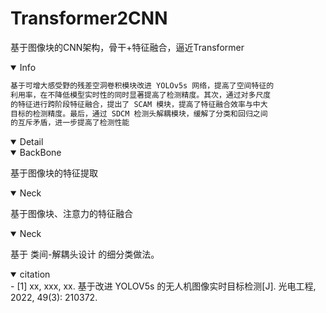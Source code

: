 # Transformer2CNN
基于图像块的CNN架构，骨干+特征融合，逼近Transformer

<details open>
<summary>Info</summary> 
  
``` bash 
基于可增大感受野的残差空洞卷积模块改进 YOLOv5s 网络，提高了空间特征的
利用率，在不降低模型实时性的同时显著提高了检测精度。其次，通过对多尺度
的特征进行跨阶段特征融合，提出了 SCAM 模块，提高了特征融合效率与中大
目标的检测精度。最后，通过 SDCM 检测头解耦模块，缓解了分类和回归之间
的互斥矛盾，进一步提高了检测性能  
```
</details>

<details open>
<summary>Detail</summary> 
<details open>
<summary>BackBone</summary> 

  基于图像块的特征提取
  
  
</details>
<details open>
<summary>Neck</summary> 

  基于图像块、注意力的特征融合
  
</details>
 
<details open>
<summary>Neck</summary> 

  基于 类间-解耦头设计 的细分类做法。
  
</details>
  
</details>

<details open>
<summary>citation</summary> 
- [1] xx, xxx, xx. 基于改进 YOLOV5s 的无人机图像实时目标检测[J]. 光电工程, 2022, 49(3): 210372.
</details>
